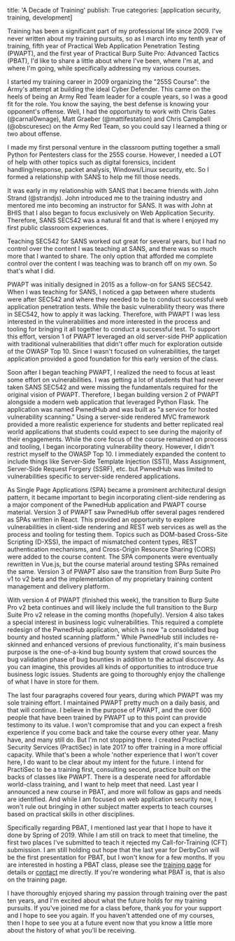 title: 'A Decade of Training'
publish: True
categories: [application security, training, development]

Training has been a significant part of my professional life since 2009. I've never written about my training pursuits, so as I march into my tenth year of training, fifth year of Practical Web Application Penetration Testing (PWAPT), and the first year of Practical Burp Suite Pro: Advanced Tactics (PBAT), I'd like to share a little about where I've been, where I'm at, and where I'm going, while specifically addressing my various courses.

<!-- READMORE -->

I started my training career in 2009 organizing the "255S Course": the Army's attempt at building the ideal Cyber Defender. This came on the heels of being an Army Red Team leader for a couple years, so I was a good fit for the role. You know the saying, the best defense is knowing your opponent's offense. Well, I had the opportunity to work with Chris Gates (@carnal0wnage), Matt Graeber (@mattifestation) and Chris Campbell (@obscuresec) on the Army Red Team, so you could say I learned a thing or two about offense.

I made my first personal venture in the classroom putting together a small Python for Pentesters class for the 255S course. However, I needed a LOT of help with other topics such as digital forensics, incident handling/response, packet analysis, Windows/Linux security, etc. So I formed a relationship with SANS to help me fill those needs.

It was early in my relationship with SANS that I became friends with John Strand (@strandjs). John introduced me to the training industry and mentored me into becoming an instructor for SANS. It was with John at BHIS that I also began to focus exclusively on Web Application Security. Therefore, SANS SEC542 was a natural fit and that is where I enjoyed my first public classroom experiences.

Teaching SEC542 for SANS worked out great for several years, but I had no control over the content I was teaching at SANS, and there was so much more that I wanted to share. The only option that afforded me complete control over the content I was teaching was to branch off on my own. So that's what I did.

PWAPT was initially designed in 2015 as a follow-on for SANS SEC542. When I was teaching for SANS, I noticed a gap between where students were after SEC542 and where they needed to be to conduct successful web application penetration tests. While the basic vulnerability theory was there in SEC542, how to apply it was lacking. Therefore, with PWAPT I was less interested in the vulnerabilities and more interested in the process and tooling for bringing it all together to conduct a successful test. To support this effort, version 1 of PWAPT leveraged an old server-side PHP application with traditional vulnerabilities that didn't offer much for exploration outside of the OWASP Top 10. Since I wasn't focused on vulnerabilities, the target application provided a good foundation for this early version of the class.

Soon after I began teaching PWAPT, I realized the need to focus at least some effort on vulnerabilities. I was getting a lot of students that had never taken SANS SEC542 and were missing the fundamentals required for the original vision of PWAPT. Therefore, I began building version 2 of PWAPT alongside a modern web application that leveraged Python Flask. The application was named PwnedHub and was built as "a service for hosted vulnerability scanning." Using a server-side rendered MVC framework provided a more realistic experience for students and better replicated real world applications that students could expect to see during the majority of their engagements. While the core focus of the course remained on process and tooling, I began incorporating vulnerability theory. However, I didn't restrict myself to the OWASP Top 10. I immediately expanded the content to include things like Server-Side Template Injection (SSTI), Mass Assignment, Server-Side Request Forgery (SSRF), etc. but PwnedHub was limited to vulnerabilities specific to server-side rendered applications.

As Single Page Applications (SPA) became a prominent architectural design pattern, it became important to begin incorporating client-side rendering as a major component of the PwnedHub application and PWAPT course material. Version 3 of PWAPT saw PwnedHub offer several pages rendered as SPAs written in React. This provided an opportunity to explore vulnerabilities in client-side rendering and REST web services as well as the process and tooling for testing them. Topics such as DOM-based Cross-Site Scripting (D-XSS), the impact of mismatched content types, REST authentication mechanisms, and Cross-Origin Resource Sharing (CORS) were added to the course content. The SPA components were eventually rewritten in Vue.js, but the course material around testing SPAs remained the same. Version 3 of PWAPT also saw the transition from Burp Suite Pro v1 to v2 beta and the implementation of my proprietary training content management and delivery platform.

With version 4 of PWAPT (finished this week), the transition to Burp Suite Pro v2 beta continues and will likely include the full transition to the Burp Suite Pro v2 release in the coming months (hopefully). Version 4 also takes a special interest in business logic vulnerabilities. This required a complete redesign of the PwnedHub application, which is now "a consolidated bug bounty and hosted scanning platform." While PwnedHub still includes re-skinned and enhanced versions of previous functionality, it's main business purpose is the one-of-a-kind bug bounty system that crowd sources the bug validation phase of bug bounties in addition to the actual discovery. As you can imagine, this provides all kinds of opportunities to introduce true business logic issues. Students are going to thoroughly enjoy the challenge of what I have in store for them.

The last four paragraphs covered four years, during which PWAPT was my sole training effort. I maintained PWAPT pretty much on a daily basis, and that will continue. I believe in the purpose of PWAPT, and the over 600 people that have been trained by PWAPT up to this point can provide testimony to its value. I won't compromise that and you can expect a fresh experience if you come back and take the course every other year. Many have, and many still do. But I'm not stopping there. I created Practical Security Services (PractiSec) in late 2017 to offer training in a more official capacity. While that's been a whole 'nother experience that I won't cover here, I do want to be clear about my intent for the future. I intend for PractiSec to be a training first, consulting second, practice built on the backs of classes like PWAPT. There is a desperate need for affordable world-class training, and I want to help meet that need. Last year I announced a new course in PBAT, and more will follow as gaps and needs are identified. And while I am focused on web application security now, I won't rule out bringing in other subject matter experts to teach courses based on practical skills in other disciplines.

Specifically regarding PBAT, I mentioned last year that I hope to have it done by Spring of 2019. While I am still on track to meet that timeline, the first two places I've submitted to teach it rejected my Call-for-Training (CFT) submission. I am still holding out hope that the last year for DerbyCon will be the first presentation for PBAT, but I won't know for a few months. If you are interested in hosting a PBAT class, please see the [training page](/training) for details or [contact](/contact) me directly. If you're wondering what PBAT is, that is also on the training page.

I have thoroughly enjoyed sharing my passion through training over the past ten years, and I'm excited about what the future holds for my training pursuits. If you've joined me for a class before, thank you for your support and I hope to see you again. If you haven't attended one of my courses, then I hope to see you at a future event now that you know a little more about the history of what you'll be receiving.
